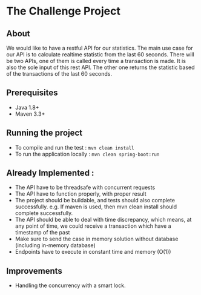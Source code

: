 # The Challenge Project

## About

We would like to have a restful API for our statistics. The main use case for our API is to
calculate realtime statistic from the last 60 seconds. There will be two APIs, one of them is
called every time a transaction is made. It is also the sole input of this rest API. The other one
returns the statistic based of the transactions of the last 60 seconds.

## Prerequisites

- Java 1.8+
- Maven 3.3+

## Running the project
- To compile and run the test : `mvn clean install`
- To run the application locally : `mvn clean spring-boot:run` 

## Already Implemented :
- The API have to be threadsafe with concurrent requests
- The API have to function properly, with proper result
-  The project should be buildable, and tests should also complete successfully. e.g. If
   maven is used, then mvn clean install should complete successfully.
- The API should be able to deal with time discrepancy, which means, at any point of time,
we could receive a transaction which have a timestamp of the past
- Make sure to send the case in memory solution without database (including in-memory
database)
-  Endpoints have to execute in constant time and memory (O(1))
## Improvements
- Handling the concurrency with a smart lock.
